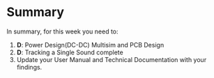 




# Summary

In summary, for this week you need to:

1. **D**: Power Design(DC-DC) Multisim and PCB Design
2. **D**: Tracking a Single Sound complete
3. Update your User Manual and Technical Documentation with your findings.
